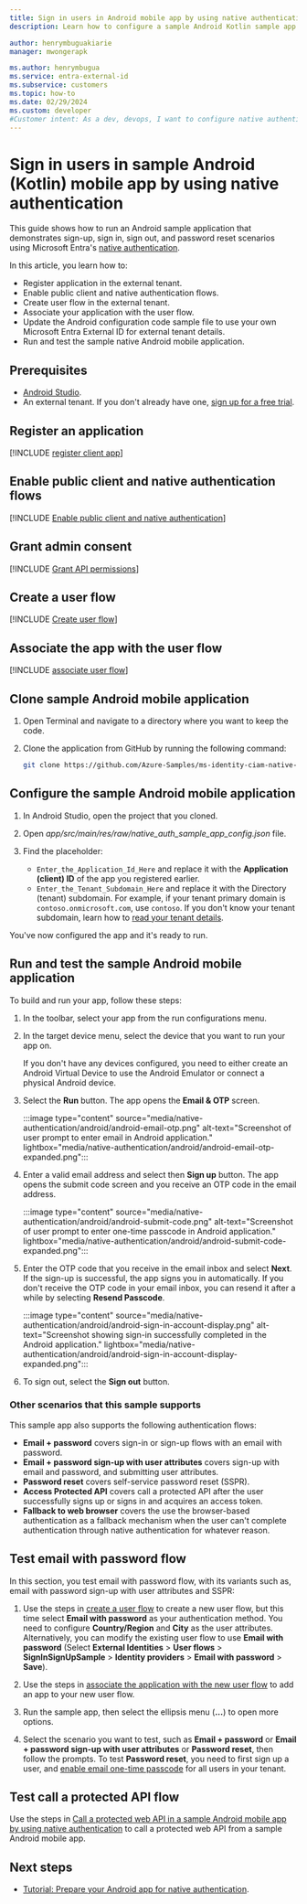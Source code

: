 ```yaml
---
title: Sign in users in Android mobile app by using native authentication.
description: Learn how to configure a sample Android Kotlin sample app to sign in customer users by using Microsoft Entra's native authentication.

author: henrymbuguakiarie
manager: mwongerapk

ms.author: henrymbugua
ms.service: entra-external-id 
ms.subservice: customers
ms.topic: how-to
ms.date: 02/29/2024
ms.custom: developer
#Customer intent: As a dev, devops, I want to configure native authentication Android Kotlin sample app enable customer users to sign up, sign in, sign out and reset password by using Microsoft Entra's native authentication.
---
```


# Sign in users in sample Android (Kotlin) mobile app by using native authentication

This guide shows how to run an Android sample application that demonstrates sign-up, sign in, sign out, and password reset scenarios using Microsoft Entra's [native authentication](concept-native-authentication.md). 
  
In this article, you learn how to: 
 
- Register application in the external tenant.  
- Enable public client and native authentication flows.  
- Create user flow in the external tenant.  
- Associate your application with the user flow.  
- Update the Android configuration code sample file to use your own Microsoft Entra External ID for external tenant details.  
- Run and test the sample native Android mobile application.  
 
## Prerequisites  

- <a href="https://developer.android.com/studio" target="_blank">Android Studio</a>.
- An external tenant. If you don't already have one, <a href="https://aka.ms/ciam-free-trial?wt.mc_id=ciamcustomertenantfreetrial_linkclick_content_cnl" target="_blank">sign up for a free trial</a>. 
 
## Register an application
 
[!INCLUDE [register client app](../customers/includes/register-app/register-client-app-common.md)]
 
## Enable public client and native authentication flows 

[!INCLUDE [Enable public client and native authentication](../customers/includes/native-auth/enable-native-authentication.md)]
 
## Grant admin consent
 
[!INCLUDE [Grant API permissions](../customers/includes/register-app/grant-api-permission-sign-in.md)]

## Create a user flow
 
[!INCLUDE [Create user flow](../customers/includes/configure-user-flow/create-native-authentication-sign-in-sign-out-user-flow.md)]
 
## Associate the app with the user flow

[!INCLUDE [associate user flow](../customers/includes/configure-user-flow/add-app-user-flow.md)]  
 
## Clone sample Android mobile application
 
1. Open Terminal and navigate to a directory where you want to keep the code.  
1. Clone the application from GitHub by running the following command:  
 
   ```bash 
   git clone https://github.com/Azure-Samples/ms-identity-ciam-native-auth-android-sample 
   ``` 
 
## Configure the sample Android mobile application  
 
1. In Android Studio, open the project that you cloned. 
 
2. Open *app/src/main/res/raw/native_auth_sample_app_config.json* file. 
3. Find the placeholder: 
 
   - `Enter_the_Application_Id_Here` and replace it with the **Application (client) ID** of the app you registered earlier. 
   - `Enter_the_Tenant_Subdomain_Here` and replace it with the Directory (tenant) subdomain. For example, if your tenant primary domain is `contoso.onmicrosoft.com`, use `contoso`. If you don't know your tenant subdomain, learn how to [read your tenant details](how-to-create-external-tenant-portal.md#get-the-external-tenant-details). 
   
You've now configured the app and it's ready to run. 
 
## Run and test the sample Android mobile application 
 
To build and run your app, follow these steps:  
 
1. In the toolbar, select your app from the run configurations menu.
  
1. In the target device menu, select the device that you want to run your app on.  
 
   If you don't have any devices configured, you need to either create an Android Virtual Device to use the Android Emulator or connect a physical Android device.  
 
1. Select the **Run** button. The app opens the **Email & OTP** screen.  

    :::image type="content" source="media/native-authentication/android/android-email-otp.png" alt-text="Screenshot of user prompt to enter email in Android application." lightbox="media/native-authentication/android/android-email-otp-expanded.png"::: 
 
1. Enter a valid email address and select then **Sign up** button. The app opens the submit code screen and you receive an OTP code in the email address.  
 
    :::image type="content" source="media/native-authentication/android/android-submit-code.png" alt-text="Screenshot of user prompt to enter one-time passcode in Android application." lightbox="media/native-authentication/android/android-submit-code-expanded.png"::: 
 
1. Enter the OTP code that you receive in the email inbox and select **Next**. If the sign-up is successful, the app signs you in automatically. If you don't receive the OTP code in your email inbox, you can resend it after a while by selecting **Resend Passcode**.

    :::image type="content" source="media/native-authentication/android/android-sign-in-account-display.png" alt-text="Screenshot showing sign-in successfully completed in the Android application." lightbox="media/native-authentication/android/android-sign-in-account-display-expanded.png"::: 

1. To sign out, select the **Sign out** button. 
 
### Other scenarios that this sample supports 
 
This sample app also supports the following authentication flows:  
 
- **Email + password** covers sign-in or sign-up flows with an email with password. 
- **Email + password sign-up with user attributes** covers sign-up with email and password, and submitting user attributes. 
- **Password reset** covers self-service password reset (SSPR). 
- **Access Protected API** covers call a protected API after the user successfully signs up or signs in and acquires an access token.
- **Fallback to web browser** covers the use the browser-based authentication as a fallback mechanism when the user can't complete authentication through native authentication for whatever reason. 


## Test email with password flow

In this section, you test email with password flow, with its variants such as, email with password sign-up with user attributes and SSPR:

1. Use the steps in [create a user flow](#create-a-user-flow) to create a new user flow, but this time select **Email with password** as your authentication method. You need to configure **Country/Region** and **City** as the user attributes. Alternatively, you can modify the existing user flow to use **Email with password** (Select **External Identities** > **User flows** > **SignInSignUpSample** > **Identity providers** > **Email with password** > **Save**).  

1. Use the steps in [associate the application with the new user flow](#associate-the-app-with-the-user-flow) to add an app to your new user flow. 

1. Run the sample app, then select the ellipsis menu (**...**) to open more options. 

1. Select the scenario you want to test, such as **Email + password** or **Email + password sign-up with user attributes** or **Password reset**, then follow the prompts. To test **Password reset**, you need to first sign up a user, and [enable email one-time passcode](how-to-enable-password-reset-customers.md) for all users in your tenant.

## Test call a protected API flow

Use the steps in [Call a protected web API in a sample Android mobile app by using native authentication](sample-native-authentication-android-sample-app-call-web-api.md) to call a protected web API from a sample Android mobile app.
 

## Next steps
 
- [Tutorial: Prepare your Android app for native authentication](tutorial-native-authentication-prepare-android-app.md).
